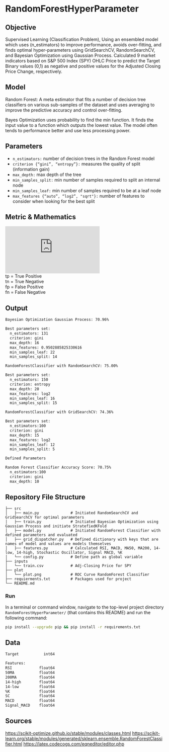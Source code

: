 # RandomForestHyperParameter

## Objective
Supervised Learning (Classification Problem), Using an ensembled model which uses (n_estimators) to improve performance, avoids over-fitting, and finds optimal hyper-parameters using GridSearchCV, RandomSearchCV, and Bayesian Optimization using Gaussian Process. Calculated 9 market indicators based on S&P 500 Index (SPY) OHLC Price to predict the Target Binary values (0,1) as negative and positive values for the Adjusted Closing Price Change, respectively.

## Model
Random Forest: A meta estimator that fits a number of decision tree classifiers on various sub-samples of the dataset and uses averaging to improve the predictive accuracy and control over-fitting.

Bayes Optimization uses probability to find the min function. It finds the input value to a function which outputs the lowest value. The model often tends to performance better and use less processing power.

## Parameters
- ```n_estimators:``` number of decision trees in the Random Forest model
- ```criterion {“gini”, “entropy”}:``` measures the quality of split (information gain) 
- ```max_depth:``` max depth of the tree
- ```min_samples_split:``` min number of samples required to split an internal node
- ```min_samples_leaf:``` min number of samples required to be at a leaf node
- ```max_features {“auto”, “log2”, "sqrt"}:``` number of features to consider when looking for the best split

## Metric & Mathematics

![](https://latex.codecogs.com/gif.latex?%5Cdpi%7B200%7D%20%5Cfn_phv%20Accuracy%20%3D%20%5Cfrac%7Btp%20&plus;%20tn%7D%7B%28tp&plus;tn%29%20&plus;%20%28fp-fn%29%7D)\
tp = True Positive\
tn = True Negative\
fp = False Positive\
fn = False Negative

## Output
```bash
Bayesian Optimization Gaussian Process: 70.96%

Best parameters set:
  n_estimators: 131
  criterion: gini
  max_depth: 16
  max_features: 0.9502885825330616
  min_samples_leaf: 22
  min_samples_split: 14
```
```bash
RandomForestClassifier with RandomSearchCV: 75.00%

Best parameters set:
  n_estimators: 150
  criterion: entropy
  max_depth: 20
  max_features: log2
  min_samples_leaf: 16
  min_samples_split: 15
```
```bash
RandomForestClassifier with GridSearchCV: 74.36%

Best parameters set:
  n_estimators:100
  criterion: gini
  max_depth: 15
  max_features: log2
  min_samples_leaf: 12
  min_samples_split: 5
```
```bash
Defined Parameters 

Random Forest Classifier Accuracy Score: 70.75%
  n_estimators:100
  criterion: gini
  max_depth: 10
```
## Repository File Structure
    ├── src          
    │   ├── main.py              # Initiated RandomSearchCV and GridSearchCV for optimal parameters
    │   ├── train.py             # Initiated Bayesian Optimization using Gaussian Process and initiate StratefiedKFold
    │   ├── model.py             # Initiated RandomForest Classifier with defined parameters and evaluated
    │   ├── grid_dispatcher.py   # Defined dictionary with keys that are names of model and values are models themselves
    │   ├── features.py          # Calculated RSI, MACD, MA50, MA200, 14-low, 14-high, Stochastic Oscillator, Signal MACD, %K
    │   └── config.py            # Define path as global variable
    ├── inputs
    │   └── train.csv            # Adj-Closing Price for SPY
    ├── plot
    │   └── plot.png             # ROC Curve RandomForest Classifier
    ├── requierments.txt         # Packages used for project
    └── README.md

### Run
In a terminal or command window, navigate to the top-level project directory `RandomForestHyperParameter/` (that contains this README) and run the following command:
```bash
pip install --upgrade pip && pip install -r requirements.txt
``` 

## Data
```bash
Target           int64

Features: 
RSI            float64
50MA           float64
200MA          float64
14-high        float64
14-low         float64
%K             float64
SC             float64
MACD           float64
Signal_MACD    float64
```
## Sources
https://scikit-optimize.github.io/stable/modules/classes.html
https://scikit-learn.org/stable/modules/generated/sklearn.ensemble.RandomForestClassifier.html
https://latex.codecogs.com/eqneditor/editor.php
